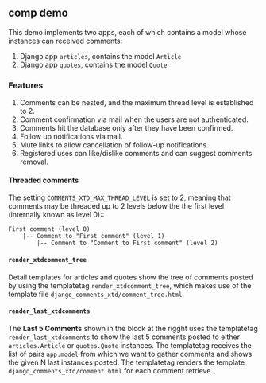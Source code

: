 ## comp demo

This demo implements two apps, each of which contains a model whose instances can received comments:

 1. Django app `articles`, contains the model `Article`
 1. Django app `quotes`, contains the model `Quote`
    
### Features

 1. Comments can be nested, and the maximum thread level is established to 2.
 1. Comment confirmation via mail when the users are not authenticated.
 1. Comments hit the database only after they have been confirmed.
 1. Follow up notifications via mail.
 1. Mute links to allow cancellation of follow-up notifications.
 1. Registered uses can like/dislike comments and can suggest comments removal.

#### Threaded comments

The setting `COMMENTS_XTD_MAX_THREAD_LEVEL` is set to 2, meaning that comments may be threaded up to 2 levels below the the first level (internally known as level 0)::
    
    First comment (level 0)
        |-- Comment to "First comment" (level 1)
            |-- Comment to "Comment to First comment" (level 2)

#### `render_xtdcomment_tree`

Detail templates for articles and quotes show the tree of comments posted by using the templatetag `render_xtdcomment_tree`, which makes use of the template file `django_comments_xtd/comment_tree.html`.

#### `render_last_xtdcomments`

The **Last 5 Comments** shown in the block at the rigght uses the templatetag `render_last_xtdcomments` to show the last 5 comments posted to either `articles.Article` or `quotes.Quote` instances. The templatetag receives the list of pairs `app.model` from which we want to gather comments and shows the given N last instances posted. The templatetag renders the template `django_comments_xtd/comment.html` for each comment retrieve.
